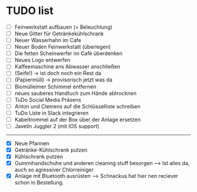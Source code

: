 # TUDO list

- [ ] Feinwerkstatt aufbauen (+ Beleuchtung)
- [ ] Neue Gitter für Getränkekühlschrank
- [ ] Neuer Wasserhahn im Cafe
- [ ] Neuer Boden Feinwerkstatt (überlegen)
- [ ] Die fetten Scheinwerfer im Café überdenken
- [ ] Neues Logo entwerfen
- [ ] Kaffeemaschine ans Abwasser anschließen
- [ ] (Seife!) -> ist doch noch ein Rest da
- [ ] (Papiermüll) -> provisorisch jetzt was da
- [ ] Biomülleimer Schimmel entfernen
- [ ] neues sauberes Handtuch zum Hände abtrocknen
- [ ] TuDo Social Media Präsens
- [ ] Anton und Clemens auf die Schlüsselliste schreiben
- [ ] TuDo Liste in Slack integrieren
- [ ] Kabeltrommel auf der Box über der Anlage ersetzen
- [ ] Javelin Juggler 2 (mit IOS support)
---

- [x] Neue Pfannen 
- [x] Getränke-Kühlschrank putzen
- [x] Kühlschrank putzen
- [x] Gummihandschuhe und anderen cleaning stuff besorgen --> Ist alles da, auch so agressiver Chlorreiniger
- [x] Anlage mit Bluetooth ausrüsten --> Schnackus hat hier nen reciever schon in Bestellung.
